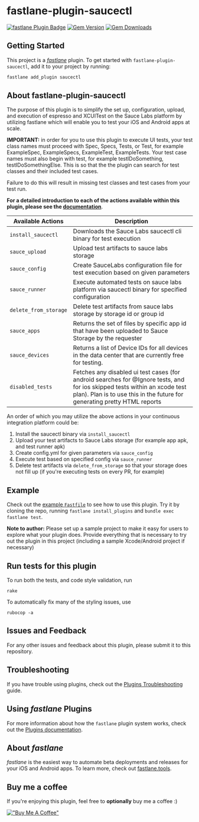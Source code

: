 # fastlane-plugin-saucectl

[![fastlane Plugin Badge](https://rawcdn.githack.com/fastlane/fastlane/master/fastlane/assets/plugin-badge.svg)](https://rubygems.org/gems/fastlane-plugin-saucectl)
[![Gem Version](https://badge.fury.io/rb/fastlane-plugin-saucectl.svg)](https://badge.fury.io/rb/fastlane-plugin-saucectl)
[![Gem Downloads](https://img.shields.io/gem/dt/fastlane-plugin-saucectl?color=light-green)](https://img.shields.io/gem/dt/fastlane-plugin-saucectl)

## Getting Started

This project is a [_fastlane_](https://github.com/fastlane/fastlane) plugin. To get started with `fastlane-plugin-saucectl`, add it to your project by running:

```bash
fastlane add_plugin saucectl
```

## About fastlane-plugin-saucectl

The purpose of this plugin is to simplify the set up, configuration, upload, and execution of espresso and XCUITest on the Sauce Labs platform by utilizing fastlane which will enable you to test your iOS and Android apps at scale.

**IMPORTANT:** in order for you to use this plugin to execute UI tests, your test class names must proceed with Spec, Specs, Tests, or Test, for example ExampleSpec, ExampleSpecs, ExampleTest, ExampleTests. Your test case names must also begin with test, for example testIDoSomething, testIDoSomethingElse. This is so that the the plugin can search for test classes and their included test cases.

Failure to do this will result in missing test classes and test cases from your test run.

**For a detailed introduction to each of the actions available within this plugin, please see the [documentation](https://ianrhamilton.github.io/fastlane-plugin-saucectl/#fastlane-plugin-saucectl)**.

| Available Actions   | Description                                                                                                                                                                                            |
|---------------------|--------------------------------------------------------------------------------------------------------------------------------------------------------------------------------------------------------|
| `install_saucectl`    | Downloads the Sauce Labs saucectl cli binary for test execution                                                                                                                                        |
| `sauce_upload`        | Upload test artifacts to sauce labs storage                                                                                                                                                            | 
| `sauce_config`        | Create SauceLabs configuration file for test execution based on given parameters                                                                                                                       |
| `sauce_runner`        | Execute automated tests on sauce labs platform via saucectl binary for specified configuration                                                                                                         | 
| `delete_from_storage` | Delete test artifacts from sauce labs storage by storage id or group id                                                                                                                                |
| `sauce_apps`          | Returns the set of files by specific app id that have been uploaded to Sauce Storage by the requester                                                                                                  |
| `sauce_devices`       | Returns a list of Device IDs for all devices in the data center that are currently free for testing.                                                                                                   |
| `disabled_tests`      | Fetches any disabled ui test cases (for android searches for @Ignore tests, and for ios skipped tests within an xcode test plan). Plan is to use this in the future for generating pretty HTML reports | 

An order of which you may utilize the above actions in your continuous integration platform could be:
1. Install the saucectl binary via `install_saucectl`
2. Upload your test artifacts to Sauce Labs storage (for example app apk, and test runner apk)
3. Create config.yml for given parameters via `sauce_config` 
4. Execute test based on specified config via `sauce_runner`
5. Delete test artifacts via `delete_from_storage` so that your storage does not fill up (if you're executing tests on every PR, for example)

## Example

Check out the [example `Fastfile`](fastlane/Fastfile) to see how to use this plugin. Try it by cloning the repo, running `fastlane install_plugins` and `bundle exec fastlane test`.

**Note to author:** Please set up a sample project to make it easy for users to explore what your plugin does. Provide everything that is necessary to try out the plugin in this project (including a sample Xcode/Android project if necessary)

## Run tests for this plugin

To run both the tests, and code style validation, run

```
rake
```

To automatically fix many of the styling issues, use
```
rubocop -a
```

## Issues and Feedback

For any other issues and feedback about this plugin, please submit it to this repository.

## Troubleshooting

If you have trouble using plugins, check out the [Plugins Troubleshooting](https://docs.fastlane.tools/plugins/plugins-troubleshooting/) guide.

## Using _fastlane_ Plugins

For more information about how the `fastlane` plugin system works, check out the [Plugins documentation](https://docs.fastlane.tools/plugins/create-plugin/).

## About _fastlane_

_fastlane_ is the easiest way to automate beta deployments and releases for your iOS and Android apps. To learn more, check out [fastlane.tools](https://fastlane.tools).

## Buy me a coffee
If you're enjoying this plugin, feel free to **optionally** buy me a coffee :) 

[!["Buy Me A Coffee"](https://www.buymeacoffee.com/assets/img/custom_images/orange_img.png)](https://www.buymeacoffee.com/ianrhamilton)

